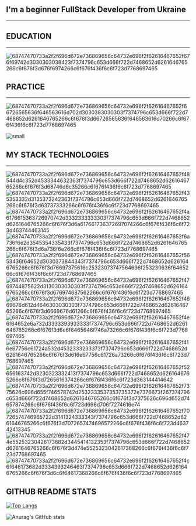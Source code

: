 ## I'm a beginner FullStack Developer from Ukraine
_________________________________________________________________
## EDUCATION
_____
![68747470733a2f2f696d672e736869656c64732e696f2f62616467652f676f69742d3030303038423f7374796c653d666f722d7468652d6261646765266c6f676f3d676f6974266c6f676f436f6c6f723d7768697465](https://user-images.githubusercontent.com/102794464/217451343-c24200ce-71e9-4452-b1d0-ddf89893a03f.svg)

## PRACTICE
________________

![68747470733a2f2f696d672e736869656c64732e696f2f62616467652f66726565636f646563616d702d3030383030303f7374796c653d666f722d7468652d6261646765266c6f676f3d66726565636f646563616d70266c6f676f436f6c6f723d7768697465](https://user-images.githubusercontent.com/102794464/217452158-4d43a71e-e562-4ec8-83b5-fb4d1be2fe64.svg)


![small](https://user-images.githubusercontent.com/102794464/217452464-c825d7b5-61e1-42c7-8e6d-c15caa2397fc.svg)


## MY STACK TECHNOLOGIES
___
![68747470733a2f2f696d672e736869656c64732e696f2f62616467652f48544d4c352d4533344632363f7374796c653d666f722d7468652d6261646765266c6f676f3d68746d6c35266c6f676f436f6c6f723d7768697465](https://user-images.githubusercontent.com/102794464/217493344-ac4c6d9a-ed89-4c1b-9114-c4fd11a331f9.svg)
![68747470733a2f2f696d672e736869656c64732e696f2f62616467652f435353332d3135373242363f7374796c653d666f722d7468652d6261646765266c6f676f3d63737333266c6f676f436f6c6f723d7768697465](https://user-images.githubusercontent.com/102794464/217493410-57887b6a-96ae-4671-96f2-eb196ce94bc9.svg)
![68747470733a2f2f696d672e736869656c64732e696f2f62616467652f4a6176615363726970742d3332333333303f7374796c653d666f722d7468652d6261646765266c6f676f3d6a617661736372697074266c6f676f436f6c6f723d463744463145](https://user-images.githubusercontent.com/102794464/217493486-21a3b25a-b467-4835-8bf3-7a49fc0c04cf.svg)
![68747470733a2f2f696d672e736869656c64732e696f2f62616467652f6a736f6e2d3545354335433f7374796c653d666f722d7468652d6261646765266c6f676f3d6a736f6e266c6f676f436f6c6f723d7768697465](https://user-images.githubusercontent.com/102794464/217493569-2e853fc9-2ec4-4e9f-bb6c-545a06d6251d.svg)
![68747470733a2f2f696d672e736869656c64732e696f2f62616467652f5653436f64652d3030373844343f7374796c653d666f722d7468652d6261646765266c6f676f3d76697375616c25323073747564696f253230636f6465266c6f676f436f6c6f723d7768697465](https://user-images.githubusercontent.com/102794464/217493731-60802a5b-bf77-44c0-900b-ea8ac53104fa.svg)
![68747470733a2f2f696d672e736869656c64732e696f2f62616467652f4769744875622d3130303030303f7374796c653d666f722d7468652d6261646765266c6f676f3d676974687562266c6f676f436f6c6f723d7768697465](https://user-images.githubusercontent.com/102794464/217493833-3e588761-d291-45c1-85c9-739a95e48bb9.svg)
![68747470733a2f2f696d672e736869656c64732e696f2f62616467652f4669676d612d4646303030303f7374796c653d666f722d7468652d6261646765266c6f676f3d6669676d61266c6f676f436f6c6f723d7768697465](https://user-images.githubusercontent.com/102794464/217493897-e69d8449-7763-4fcc-a0a8-938c69c560e2.svg)
![68747470733a2f2f696d672e736869656c64732e696f2f62616467652f4e6f64652e6a732d3333393933333f7374796c653d666f722d7468652d6261646765266c6f676f3d6e6f6465646f746a73266c6f676f436f6c6f723d7768697465](https://user-images.githubusercontent.com/102794464/217493971-2a227c77-fa6b-4532-b032-0060fa40f21f.svg)
![68747470733a2f2f696d672e736869656c64732e696f2f62616467652f416e67756c61724a532d4532333233373f7374796c653d666f722d7468652d6261646765266c6f676f3d616e67756c61726a73266c6f676f436f6c6f723d7768697465](https://user-images.githubusercontent.com/102794464/217494024-af50d37e-1ad4-441d-9638-016504e036f9.svg)
![68747470733a2f2f696d672e736869656c64732e696f2f62616467652f52656163742d3230323332413f7374796c653d666f722d7468652d6261646765266c6f676f3d7265616374266c6f676f436f6c6f723d363144414642](https://user-images.githubusercontent.com/102794464/217494127-2f32d7e3-1c7f-4fe8-ae51-5ec0831ee83c.svg)
![68747470733a2f2f696d672e736869656c64732e696f2f62616467652f7375626c696d655f746578742d2532333537353735372e7376673f267374796c653d666f722d7468652d6261646765266c6f676f3d7375626c696d652d74657874266c6f676f436f6c6f723d696d706f7274616e74](https://user-images.githubusercontent.com/102794464/217494192-9974c1f1-606d-483d-adda-bd726055c2d7.svg)
![68747470733a2f2f696d672e736869656c64732e696f2f62616467652f70726574746965722d3141324333343f7374796c653d666f722d7468652d6261646765266c6f676f3d7072657474696572266c6f676f436f6c6f723d463742413345](https://user-images.githubusercontent.com/102794464/217494229-cbd086b3-4136-4e54-8675-4e23cac16263.svg)
![68747470733a2f2f696d672e736869656c64732e696f2f62616467652f474e55253230426173682d3445414132353f7374796c653d666f722d7468652d6261646765266c6f676f3d474e5525323042617368266c6f676f436f6c6f723d7768697465](https://user-images.githubusercontent.com/102794464/217494274-6a1c53b0-e77c-4ce5-b4de-4ca6bb314936.svg)
![68747470733a2f2f696d672e736869656c64732e696f2f62616467652f4c6f646173682d3334393246463f7374796c653d666f722d7468652d6261646765266c6f676f3d6c6f64617368266c6f676f436f6c6f723d7768697465](https://user-images.githubusercontent.com/102794464/217494356-ddaa73db-080f-4ddb-aea3-d4c125a76be7.svg)

## GITHUB README STATS
[![Top Langs](https://github-readme-stats.vercel.app/api/top-langs/?username=vnko1&layout=compact)](https://github.com/vnko1/github-readme-stats)


![Anurag's GitHub stats](https://github-readme-stats.vercel.app/api?username=vnko1&show_icons=true&theme=tokyonight)
